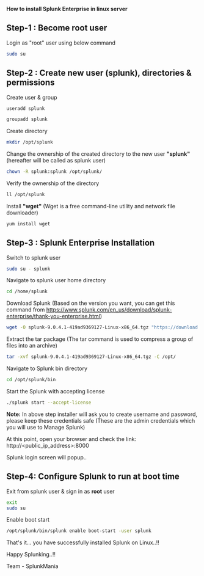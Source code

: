 **How to install Splunk Enterprise in linux server**

## Step-1 : Become root user
Login as "root" user using below command
```bash
sudo su 
```
## Step-2 : Create new user (splunk), directories & permissions

Create user & group

```bash
useradd splunk

groupadd splunk

```
Create directory
```bash
mkdir /opt/splunk
```

Change the ownership of the created directory to the new user **"splunk"** (hereafter will be called as splunk user)

```bash
chown -R splunk:splunk /opt/splunk/
```


Verify the ownership of the directory
```bash
ll /opt/splunk
```

Install **"wget"**     (Wget is a free command-line utility and network file downloader)
```bash
yum install wget
```

## Step-3 : Splunk Enterprise Installation

Switch to splunk user 
```bash
sudo su - splunk
```

Navigate to splunk user home directory
```bash
cd /home/splunk
```

Download Splunk (Based on the version you want, you can get this command from https://www.splunk.com/en_us/download/splunk-enterprise/thank-you-enterprise.html)
```bash
wget -O splunk-9.0.4.1-419ad9369127-Linux-x86_64.tgz "https://download.splunk.com/products/splunk/releases/9.0.4.1/linux/splunk-9.0.4.1-419ad9369127-Linux-x86_64.tgz"
```

Extract the tar package      (The tar command is used to compress a group of files into an archive)
```bash
tar -xvf splunk-9.0.4.1-419ad9369127-Linux-x86_64.tgz -C /opt/
```

Navigate to Splunk bin directory
```bash
cd /opt/splunk/bin
```

Start the Splunk with accepting license   
```bash
./splunk start --accept-license
```

**Note:** In above step installer will ask you to create username and password, please keep these credentials safe (These are the admin credentials which you will use to Manage Splunk)

At this point, open your browser and check the link: http://<public_ip_address>:8000

Splunk login screen will popup..

## Step-4: Configure Splunk to run at boot time

Exit from splunk user & sign in as **root** user
``` bash
exit
sudo su 
```

Enable boot start
``` bash
/opt/splunk/bin/splunk enable boot-start -user splunk
```

That's it... you have successfully installed Splunk on Linux..!!

Happy Splunking..!!



Team - SplunkMania

